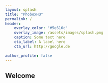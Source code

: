 ```yaml
---
layout: splash
title: "PhoboxHQ"
permalink: /
header:
    overlay_color: "#5e616c"
    overlay_image: /assets/images/splash.png
    caption: Some text here
    cta_label: A label here
    cta_url: http://google.de
    
author_profile: false
---
```


## Welcome
